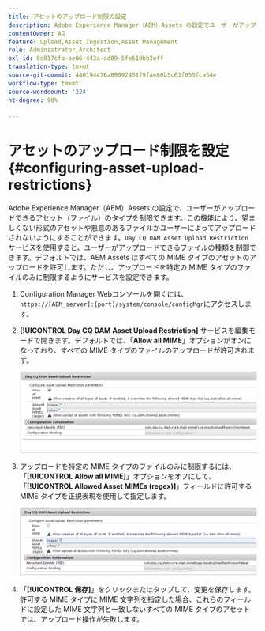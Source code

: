 ```yaml
---
title: アセットのアップロード制限の設定
description: Adobe Experience Manager（AEM）Assets の設定でユーザーがアップロードできるアセット（ファイル）のタイプを制限する方法を学習します。
contentOwner: AG
feature: Upload,Asset Ingestion,Asset Management
role: Administrator,Architect
exl-id: 0d817cfa-ae06-442a-ad89-5fe619bb2eff
translation-type: tm+mt
source-git-commit: 440194476a89092451f9fae80b5c63f055fca54e
workflow-type: tm+mt
source-wordcount: '224'
ht-degree: 90%

---
```


# アセットのアップロード制限を設定{#configuring-asset-upload-restrictions}

Adobe Experience Manager（AEM）Assets の設定で、ユーザーがアップロードできるアセット（ファイル）のタイプを制限できます。この機能により、望ましくない形式のアセットや悪意のあるファイルがユーザーによってアップロードされないようにすることができます。`Day CQ DAM Asset Upload Restriction` サービスを使用すると、ユーザーがアップロードできるファイルの種類を制御できます。デフォルトでは、AEM Assets はすべての MIME タイプのアセットのアップロードを許可します。ただし、アップロードを特定の MIME タイプのファイルのみに制限するようにサービスを設定できます。

1. Configuration Manager Webコンソールを開くには、`https://[AEM_server]:[port]/system/console/configMgr`にアクセスします。
1. **[!UICONTROL Day CQ DAM Asset Upload Restriction]** サービスを編集モードで開きます。デフォルトでは、「**Allow all MIME**」オプションがオンになっており、すべての MIME タイプのファイルのアップロードが許可されます。

   ![chlimage_1-378](assets/chlimage_1-378.png)

1. アップロードを特定の MIME タイプのファイルのみに制限するには、「**[!UICONTROL Allow all MIME]**」オプションをオフにして、「**[!UICONTROL Allowed Asset MIMEs (regex)]**」フィールドに許可する MIME タイプを正規表現を使用して指定します。

   ![chlimage_1-379](assets/chlimage_1-379.png)

1. 「**[!UICONTROL 保存]**」をクリックまたはタップして、変更を保存します。許可する MIME タイプに MIME 文字列を指定した場合、これらのフィールドに設定した MIME 文字列と一致しないすべての MIME タイプのアセットでは、アップロード操作が失敗します。
